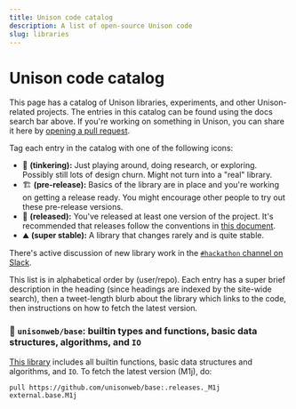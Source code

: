 ```yaml
---
title: Unison code catalog
description: A list of open-source Unison code
slug: libraries
---
```


# Unison code catalog

This page has a catalog of Unison libraries, experiments, and other Unison-related projects. The entries in this catalog can be found using the docs search bar above. If you're working on something in Unison, you can share it here by [opening a pull request](https://github.com/unisonweb/unisonweb-org/tree/master/src/data/docs/libraries.md).

Tag each entry in the catalog with one of the following icons:

* 🧪 __(tinkering):__ Just playing around, doing research, or exploring. Possibly still lots of design churn. Might not turn into a "real" library.
* 🏗 __(pre-release):__ Basics of the library are in place and you're working on getting a release ready. You might encourage other people to try out these pre-release versions.
* 🚢 __(released):__ You've released at least one version of the project. It's recommended that releases follow the conventions in [this document](/docs/codebase-organization).
* ⛰ __(super stable):__ A library that changes rarely and is quite stable.

There's active discussion of new library work in the [`#hackathon` channel on Slack](/slack).

This list is in alphabetical order by (user/repo). Each entry has a super brief description in the heading (since headings are indexed by the site-wide search), then a tweet-length blurb about the library which links to the code, then instructions on how to fetch the latest version.

### 🚢 `unisonweb/base`: builtin types and functions, basic data structures, algorithms, and `IO`

[This library](https://github.com/unisonweb/base) includes all builtin functions, basic data structures and algorithms, and `IO`. To fetch the latest version (M1j), do:

```ucm
pull https://github.com/unisonweb/base:.releases._M1j external.base.M1j
```

